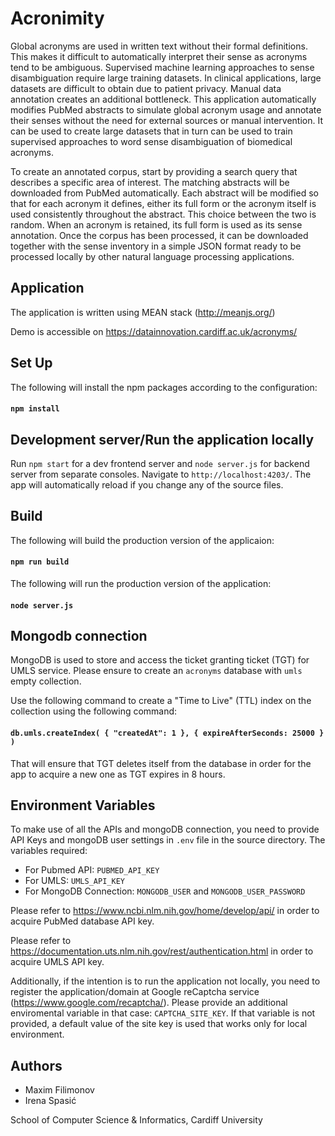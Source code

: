 # Acronimity

Global acronyms are used in written text without their formal definitions. This makes it difficult to
automatically interpret their sense as acronyms tend to be ambiguous. Supervised machine learning approaches to
sense disambiguation require large training datasets. In clinical applications, large datasets are difficult to
obtain due to patient privacy. Manual data annotation creates an additional bottleneck. This application
automatically modifies PubMed abstracts to simulate global acronym usage and annotate their senses
without the need for external sources or manual intervention. It can be used to create large datasets that in
turn can be used to train supervised approaches to word sense disambiguation of biomedical acronyms.

To create an annotated corpus, start by providing a search query that describes a specific area of interest. The
matching abstracts will be downloaded from PubMed automatically. Each abstract will be modified so that for each
acronym it defines, either its full form or the acronym itself is used consistently throughout the abstract.
This choice between the two is random. When an acronym is retained, its full form is used as its sense
annotation. Once the corpus has been processed, it can be downloaded together with the sense inventory in a
simple JSON format ready to be processed locally by other natural language processing applications.

## Application

The application is written using MEAN stack (http://meanjs.org/)

Demo is accessible on https://datainnovation.cardiff.ac.uk/acronyms/

## Set Up
The following will install the npm packages according to the configuration:
#### `npm install`

## Development server/Run the application locally

Run `npm start` for a dev frontend server and `node server.js` for backend server from separate consoles.
Navigate to `http://localhost:4203/`.
The app will automatically reload if you change any of the source files.

## Build

The following will build the production version of the applicaion:
#### `npm run build`
The following will run the production version of the application:
#### `node server.js`

## Mongodb connection

MongoDB is used to store and access the ticket granting ticket (TGT) for UMLS service. Please ensure to create an `acronyms` database with `umls` empty collection.

Use the following command to create a "Time to Live" (TTL) index on the collection using the following command:
#### `db.umls.createIndex( { "createdAt": 1 }, { expireAfterSeconds: 25000 } )`
That will ensure that TGT deletes itself from the database in order for the app to acquire a new one as TGT expires in 8 hours.

## Environment Variables
To make use of all the APIs and mongoDB connection, you need to provide API Keys and mongoDB user settings in `.env` file in the source directory.
The variables required:

- For Pubmed API: `PUBMED_API_KEY`
- For UMLS: `UMLS_API_KEY`
- For MongoDB Connection: `MONGODB_USER` and `MONGODB_USER_PASSWORD`

Please refer to https://www.ncbi.nlm.nih.gov/home/develop/api/ in order to acquire PubMed database API key.

Please refer to https://documentation.uts.nlm.nih.gov/rest/authentication.html in order to acquire UMLS API key.

Additionally, if the intention is to run the application not locally, you need to register the application/domain at Google reCaptcha service (https://www.google.com/recaptcha/). Please provide an additional enviromental variable in that case: `CAPTCHA_SITE_KEY`. If that variable is not provided, a default value of the site key is used that works only for local environment.

## Authors
- Maxim Filimonov
- Irena Spasić

School of Computer Science & Informatics, Cardiff University
